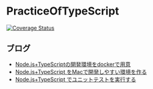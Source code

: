 # PracticeOfTypeScript

[![Coverage Status](https://coveralls.io/repos/github/eno314/PracticeOfTypeScript/badge.svg)](https://coveralls.io/github/eno314/PracticeOfTypeScript)

## ブログ
* [Node.js+TypeScriptの開発環境をdockerで用意](https://eno314.hatenadiary.com/entry/2020/02/17/165720)
* [Node.js+TypeScript をMacで開発しやすい環境を作る](https://eno314.hatenadiary.com/entry/2020/03/10/144322)
* [Node.js+TypeScript でユニットテストを実行する](https://eno314.hatenadiary.com/entry/2020/03/19/123655)

